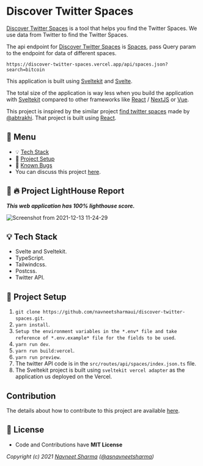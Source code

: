 # Discover Twitter Spaces

[Discover Twitter Spaces](discover-twitter-spaces.vercel.app/) is a tool that helps you find the Twitter Spaces. We use data from Twitter to find the Twitter Spaces.

The api endpoint for [Discover Twitter Spaces](discover-twitter-spaces.vercel.app/) is [Spaces](https://discover-twitter-spaces.vercel.app/api/spaces.json), pass Query param to the endpoint for data of different spaces.

`https://discover-twitter-spaces.vercel.app/api/spaces.json?search=bitcoin`

This application is built using [Sveltekit](https://kit.svelte.dev/docs) and [Svelte](https://svelte.dev/).

The total size of the application is way less when you build the application with [Sveltekit](https://kit.svelte.dev/docs) compared to other frameworks like [React](https://reactjs.org/) / [NextJS](https://nextjs.org/) or [Vue](https://vuejs.org/).

This project is inspired by the similar project [find twitter spaces](https://github.com/Rakhisharma/find-twitter-space) made by [@abtrakhi](https://twitter.com/atbrakhi). That project is built using [React](https://reactjs.org/).

## :paperclip: Menu

- :bulb: [Tech Stack](#bulb-tech-stack)
- :hammer: [Project Setup](#hammer-project-setup)
- :bug: [Known Bugs](https://github.com/navneetsharmaui/discover-twitter-spaces/issues)
- You can discuss this project [here](https://github.com/navneetsharmaui/discover-twitter-spaces/discussions).

## :100: :fire: Project LightHouse Report

***This web application has 100% lighthouse score.***

![Screenshot from 2021-12-13 11-24-29](https://user-images.githubusercontent.com/11630812/145759828-5ba3b7ea-acc7-4f37-a998-03db69a7bba5.png)

## :bulb: Tech Stack

- Svelte and Sveltekit.
- TypeScript.
- Tailwindcss.
- Postcss.
- Twitter API.

## :hammer: Project Setup

1. `git clone https://github.com/navneetsharmaui/discover-twitter-spaces.git`.
2. `yarn install`.
3. `Setup the environment variables in the *.env* file and take reference of *.env.example* file for the fields to be used`.
4. `yarn run dev`.
5. `yarn run build:vercel`.
6. `yarn run preview`.
7. The twitter API code is in the `src/routes/api/spaces/index.json.ts` file.
8. The Sveltekit project is built using `sveltekit vercel adapter` as the application us deployed on the Vercel.

## Contribution

The details about how to contribute to this project are available [here](https://github.com/navneetsharmaui/discover-twitter-spaces/blob/master/CONTRIBUTION.md).

## 💫 License

- Code and Contributions have **MIT License**

*Copyright (c) 2021 [Navneet Sharma](http://github.com/navneetsharmaui) ([@asnavneetsharma](https://twitter.com/asnavneetsharma))*
